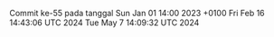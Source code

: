 Commit ke-55 pada tanggal Sun Jan 01 14:00 2023 +0100
Fri Feb 16 14:43:06 UTC 2024
Tue May  7 14:09:32 UTC 2024
